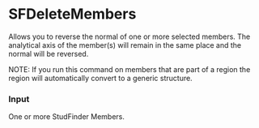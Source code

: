 # SFDeleteMembers

Allows you to reverse the normal of one or more selected members. The analytical axis of the member(s) will remain in the same place and the normal will be reversed. 

NOTE: If you run this command on members that are part of a region the region will automatically convert to a generic structure.

### Input
One or more StudFinder Members.